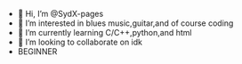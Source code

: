 - 👋 Hi, I’m @SydX-pages
- 👀 I’m interested in blues music,guitar,and of course coding
- 🌱 I’m currently learning C/C++,python,and html
- 💞️ I’m looking to collaborate on idk
- BEGINNER
<!--- 📫 How to reach me ...
- 😄 Pronouns: 
- ⚡ Fun fact: ...>

<!---
SydX-pages/SydX-pages is a ✨ special ✨ repository because its `README.md` (this file) appears on your GitHub profile.
You can click the Preview link to take a look at your changes.
--->
